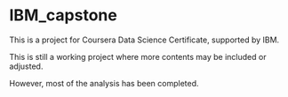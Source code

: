 # IBM_capstone

This is a project for Coursera Data Science Certificate, supported by IBM.

This is still a working project where more contents may be included or adjusted.

However, most of the analysis has been completed.
